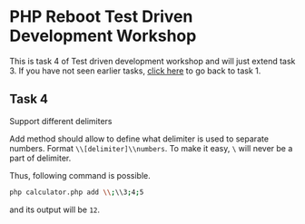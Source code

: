 # PHP Reboot Test Driven Development Workshop

This is task 4 of Test driven development workshop and will just extend task 3. If you have not seen earlier tasks, [click here](README.md) to go back to task 1.

## Task 4

Support different delimiters

Add method should allow to define what delimiter is used to separate numbers. Format `\\[delimiter]\\numbers`. To make it easy, `\` will never be a part of delimiter.

Thus, following command is possible.

```bash
php calculator.php add \\;\\3;4;5
```

and its output will be `12`.
